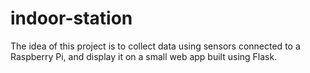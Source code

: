 # indoor-station
The idea of this project is to collect data using sensors connected to a Raspberry Pi, and display it on a small web app built using Flask.
